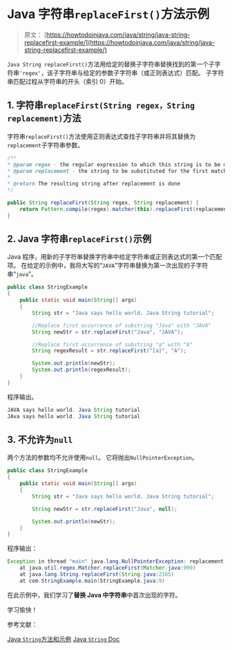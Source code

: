 # Java 字符串`replaceFirst()`方法示例

> 原文： [https://howtodoinjava.com/java/string/java-string-replacefirst-example/](https://howtodoinjava.com/java/string/java-string-replacefirst-example/)

`Java String replaceFirst()`方法用给定的替换子字符串替换找到的第一个子字符串`'regex'`，该子字符串与给定的参数子字符串（或正则表达式）匹配。 子字符串匹配过程从字符串的开头（索引 0）开始。

## 1\. 字符串`replaceFirst(String regex，String replacement)`方法

字符串`replaceFirst()`方法使用正则表达式查找子字符串并将其替换为`replacement`子字符串参数。

```java
/**
* @param regex - the regular expression to which this string is to be matched
* @param replacement - the string to be substituted for the first match
*
* @return The resulting string after replacement is done
*/

public String replaceFirst(String regex, String replacement) {
    return Pattern.compile(regex).matcher(this).replaceFirst(replacement);
}

```

## 2\. Java 字符串`replaceFirst()`示例

Java 程序，用新的子字符串替换字符串中给定字符串或正则表达式的第一个匹配项。 在给定的示例中，我将大写的“`JAVA`”字符串替换为第一次出现的子字符串“`java`”。

```java
public class StringExample 
{
    public static void main(String[] args) 
    {
        String str = "Java says hello world. Java String tutorial";

        //Replace first occurrence of substring "Java" with "JAVA"
        String newStr = str.replaceFirst("Java", "JAVA");

        //Replace first occurrence of substring "a" with "A"
        String regexResult = str.replaceFirst("[a]", "A");

        System.out.println(newStr);
        System.out.println(regexResult);
    }
}

```

程序输出。

```java
JAVA says hello world. Java String tutorial
JAva says hello world. Java String tutorial

```

## 3\. 不允许为`null`

两个方法的参数均不允许使用`null`。 它将抛出`NullPointerException`。

```java
public class StringExample 
{
    public static void main(String[] args) 
    {
        String str = "Java says hello world. Java String tutorial";

        String newStr = str.replaceFirst("Java", null);

        System.out.println(newStr);
    }
}

```

程序输出：

```java
Exception in thread "main" java.lang.NullPointerException: replacement
	at java.util.regex.Matcher.replaceFirst(Matcher.java:999)
	at java.lang.String.replaceFirst(String.java:2165)
	at com.StringExample.main(StringExample.java:9)

```

在此示例中，我们学习了**替换 Java 中字符串**中首次出现的字符。

学习愉快！

参考文献：

[Java `String`方法和示例](https://howtodoinjava.com/java-string/)
[Java `String` Doc](https://docs.oracle.com/javase/10/docs/api/java/lang/String.html)